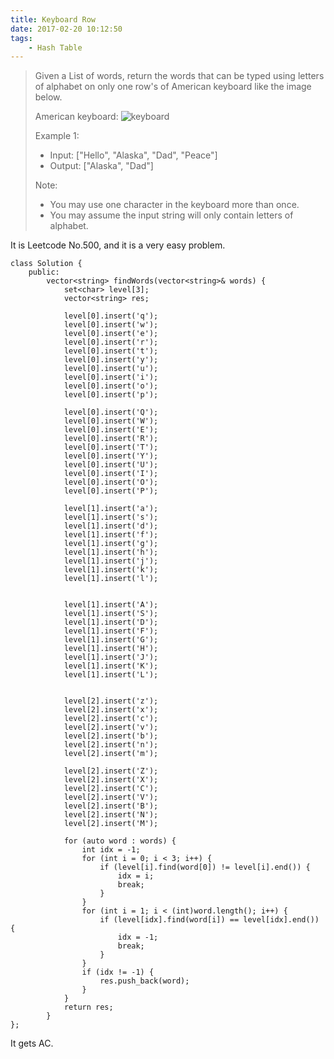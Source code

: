 ```yaml
---
title: Keyboard Row
date: 2017-02-20 10:12:50
tags:
    - Hash Table
---
```


> Given a List of words, return the words that can be typed using letters of alphabet on only one row's of American keyboard like the image below.
>
> American keyboard:
> ![keyboard](https://leetcode.com/static/images/problemset/keyboard.png)
>
> Example 1:
> + Input: ["Hello", "Alaska", "Dad", "Peace"]
> + Output: ["Alaska", "Dad"]
>
> Note:
> + You may use one character in the keyboard more than once.
> + You may assume the input string will only contain letters of alphabet.

<!--more-->

It is Leetcode No.500, and it is a very easy problem.

```
class Solution {
    public:
        vector<string> findWords(vector<string>& words) {
            set<char> level[3];
            vector<string> res;

            level[0].insert('q');
            level[0].insert('w');
            level[0].insert('e');
            level[0].insert('r');
            level[0].insert('t');
            level[0].insert('y');
            level[0].insert('u');
            level[0].insert('i');
            level[0].insert('o');
            level[0].insert('p');

            level[0].insert('Q');
            level[0].insert('W');
            level[0].insert('E');
            level[0].insert('R');
            level[0].insert('T');
            level[0].insert('Y');
            level[0].insert('U');
            level[0].insert('I');
            level[0].insert('O');
            level[0].insert('P');

            level[1].insert('a');
            level[1].insert('s');
            level[1].insert('d');
            level[1].insert('f');
            level[1].insert('g');
            level[1].insert('h');
            level[1].insert('j');
            level[1].insert('k');
            level[1].insert('l');


            level[1].insert('A');
            level[1].insert('S');
            level[1].insert('D');
            level[1].insert('F');
            level[1].insert('G');
            level[1].insert('H');
            level[1].insert('J');
            level[1].insert('K');
            level[1].insert('L');


            level[2].insert('z');
            level[2].insert('x');
            level[2].insert('c');
            level[2].insert('v');
            level[2].insert('b');
            level[2].insert('n');
            level[2].insert('m');

            level[2].insert('Z');
            level[2].insert('X');
            level[2].insert('C');
            level[2].insert('V');
            level[2].insert('B');
            level[2].insert('N');
            level[2].insert('M');

            for (auto word : words) {
                int idx = -1;
                for (int i = 0; i < 3; i++) {
                    if (level[i].find(word[0]) != level[i].end()) {
                        idx = i;
                        break;
                    }
                }
                for (int i = 1; i < (int)word.length(); i++) {
                    if (level[idx].find(word[i]) == level[idx].end()) {
                        idx = -1;
                        break;
                    }
                }
                if (idx != -1) {
                    res.push_back(word);
                }
            }
            return res;
        }
};
```

It gets AC.
